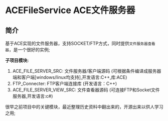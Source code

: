 # ACEFileService  ACE文件服务器

## 简介
基于ACE实现的文件服务器，支持SOCKET/FTP方式，同时提供`文件服务器查看器`，是一个很好的实例;


   **子项目模块:**
1. ACE_FILE_SERVER_SRC:       文件服务器/客户端源码  (可根据条件编译成服务器端和客户端[windows/linux均支持],开发语言:C++,库:ACE)
1. FTP_Connecter:             FTP客户端连接库 (开发语言：C++)
1. ACE_FILE_SERVER_VIEW_SRC:  文件查看器源码  (可连接FTP和Socket文件服务器,开发语言:c#)

很早之前项目中的关键模块，最近整理历史资料中翻出来的，开源出来以供人学习之用;
